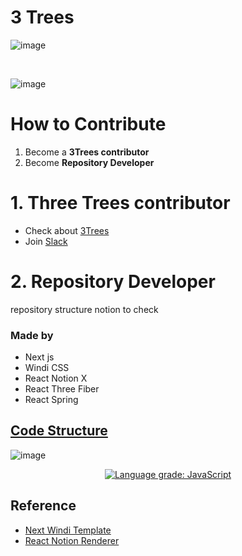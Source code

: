 # 3 Trees

![image](https://user-images.githubusercontent.com/27716524/158438213-ab5b913b-a280-4a50-93b0-7b69df89049f.png)

<br/>

![image](https://user-images.githubusercontent.com/27716524/158437995-142e5ec9-f2df-4e20-b03a-620a6ade32c3.png)




# How to Contribute
1. Become a **3Trees contributor**
2. Become **Repository Developer**



# 1. Three Trees contributor
- Check about [3Trees](threetrees.cloud)
- Join [Slack](github.com/3bases)


# 2. Repository Developer
repository structure notion to check



### Made by

- Next js
- Windi CSS
- React Notion X
- React Three Fiber
- React Spring

## [Code Structure](https://app.codesee.io/maps/c7512230-8968-11ec-b3c9-e762effaaa2a)

![image](https://user-images.githubusercontent.com/27716524/153128046-8fce8e3f-a412-4d04-9f6c-27f4aee3662e.png)

<p align="center">
  <a href="https://lgtm.com/projects/g/3bases/3trees/context:javascript"><img alt="Language grade: JavaScript" src="https://img.shields.io/lgtm/grade/javascript/g/3bases/3trees.svg?logo=lgtm&logoWidth=18"/></a>
<p>

## Reference

- [Next Windi Template](https://github.com/seonglae/next-windicss)
- [React Notion Renderer](https://github.com/NotionX/react-notion-x)
